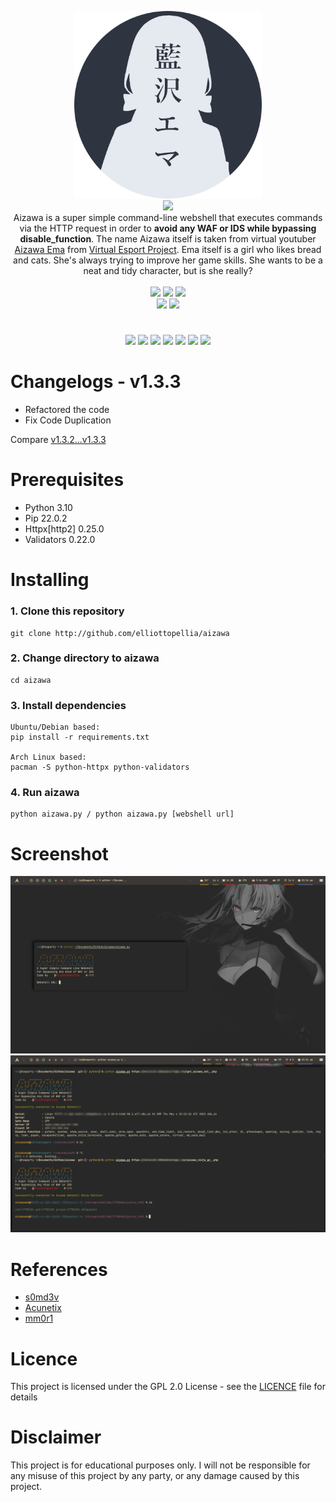 <p align='center'>
<img src='./images/aizawa.png' width='300'/><br/><img src="https://img.shields.io/badge/AIZAWA%20BYPASS%20WEBSHELL-2e3440?style=for-the-badge"/><br/>
Aizawa is a super simple command-line webshell that executes commands via the HTTP request in order to <b>avoid any WAF or IDS while bypassing disable_function</b>. The name Aizawa itself is taken from virtual youtuber <a href="https://www.youtube.com/channel/UCPkKpOHxEDcwmUAnRpIu-Ng">Aizawa Ema</a> from <a href="https://vspo.jp/">Virtual Esport Project</a>. Ema itself is a girl who likes bread and cats. She's always trying to improve her game skills. She wants to be a neat and tidy character, but is she really?<br/><br/><img src="https://img.shields.io/badge/PYTHON-3.10-bf616a?style=flat-square"/> <img src="https://img.shields.io/badge/LICENE-GPL2.0-ebcb8b?style=flat-square"/> <img src="https://img.shields.io/badge/VERSION-1.3.3-a3be8c?style=flat-square"/><br/><a href="https://www.paypal.com/paypalme/elliottophellia"><img src="https://img.shields.io/badge/BUY%20ME%20A%20COFFEE-79B8CA?style=for-the-badge&logo=paypal&logoColor=white"/></a> <a href="https://saweria.co/elliottophellia"><img src="https://img.shields.io/badge/TRAKTIR%20SAYA%20KOPI-FAC76C?style=for-the-badge&logo=BuyMeACoffee&logoColor=black"/></a>
</p>
<h1></h1>
<p align='center'>
<a href="#Changelogs"><img src="https://img.shields.io/badge/CHANGELOGS-2e3440?style=for-the-badge"/></a> <a href="#Prerequisites"><img src="https://img.shields.io/badge/PREREQUISITES-2e3440?style=for-the-badge"/></a> <a href="#Installing"><img src="https://img.shields.io/badge/INSTALLING-2e3440?style=for-the-badge"/></a> <a href="#Screenshot"><img src="https://img.shields.io/badge/SCREENSHOT-2e3440?style=for-the-badge"/></a> <a href="#References"><img src="https://img.shields.io/badge/REFERENCES-2e3440?style=for-the-badge"/></a> <a href="#Licence"><img src="https://img.shields.io/badge/LICENCE-2e3440?style=for-the-badge"/></a> <a href="#Disclaimer"><img src="https://img.shields.io/badge/DISCLAIMER-2e3440?style=for-the-badge"/></a>
</p>
<h1></h1>

# Changelogs - v1.3.3

- Refactored the code
- Fix Code Duplication


Compare [v1.3.2...v1.3.3](https://github.com/elliottophellia/aizawa/compare/v1.3.2...v1.3.3)

# Prerequisites

- Python 3.10
- Pip 22.0.2 
- Httpx[http2] 0.25.0
- Validators 0.22.0

# Installing

### 1. Clone this repository
```
git clone http://github.com/elliottopellia/aizawa
```
### 2. Change directory to aizawa
```
cd aizawa
```
### 3. Install dependencies
```
Ubuntu/Debian based:
pip install -r requirements.txt

Arch Linux based:
pacman -S python-httpx python-validators
```
### 4. Run aizawa
```
python aizawa.py / python aizawa.py [webshell url]
```

# Screenshot

![1](./images/ss1.png)
![2](./images/ss2.png)

# References

- [s0md3v](https://github.com/s0md3v/nano)
- [Acunetix](https://bit.ly/AcunetiX)
- [mm0r1](https://github.com/mm0r1)

# Licence

This project is licensed under the GPL 2.0 License - see the [LICENCE](https://github.com/elliottophellia/aizawa/blob/main/LICENSE) file for details

# Disclaimer

This project is for educational purposes only. I will not be responsible for any misuse of this project by any party, or any damage caused by this project.

